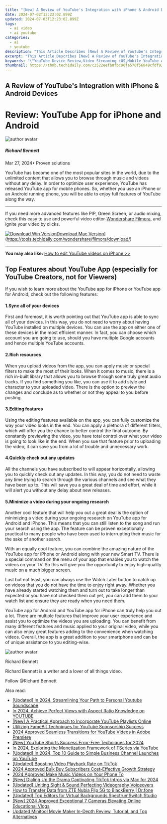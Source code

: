```yaml
---
title: "[New] A Review of YouTube's Integration with iPhone & Android Devices for 2024"
date: 2024-07-02T12:23:02.899Z
updated: 2024-07-03T12:23:02.899Z
tags:
  - ai video
  - ai youtube
categories:
  - ai
  - youtube
description: "This Article Describes [New] A Review of YouTube's Integration with iPhone & Android Devices for 2024"
excerpt: "This Article Describes [New] A Review of YouTube's Integration with iPhone & Android Devices for 2024"
keywords: "\"YouTube Device Review,Video Streaming iOS,Mobile YouTube App,YouTube Android Compat,Cross-Platform TV Watch,IPhone/Android Media,Smartphone Online Videos\""
thumbnail: https://thmb.techidaily.com/c2522eefb8fbc96fa570f56849cfdf92d72e221bd3a27b7e0b7d3fec1332bd02.png
---
```


## A Review of YouTube's Integration with iPhone & Android Devices

# Review: YouTube App for iPhone and Android

![author avatar](https://images.wondershare.com/filmora/article-images/richard-bennett.jpg)

##### Richard Bennett

 Mar 27, 2024• Proven solutions

 YouTube has become one of the most popular sites in the world, due to the unlimited content that allows you to browse through music and videos without any delay. In order to optimize user experience, YouTube has released YouTube app for mobile phones. So, whether you use an iPhone or an Android running phone, you will be able to enjoy full features of YouTube along the way.

---

 If you need more advanced features like PIP, Green Screen, or audio mixing, check this easy to use and powerful video editor-[Wondershare Filmora](https://tools.techidaily.com/wondershare/filmora/download/), and ignite your video by clicks.

[![Download Win Version](https://images.wondershare.com/filmora/guide/download-btn-win.jpg)](https://tools.techidaily.com/wondershare/filmora/download/)[Download Mac Version](https://images.wondershare.com/filmora/guide/download-btn-mac.jpg)](https://tools.techidaily.com/wondershare/filmora/download/)

---

**You may also like:** [How to edit YouTube videos on iPhone >>](https://tools.techidaily.com/wondershare/filmora/download/)

## Top Features about YouTube App (especially for YouTube Creators, not for Viewers)

 If you wish to learn more about the YouTube app for iPhone or YouTube app for Android, check out the following features:

#### 1.Sync all of your devices

 First and foremost, it is worth pointing out that YouTube app is able to sync all of your devices. In this way, you do not need to worry about having YouTube installed on multiple devices. You can use the app on either one of these devices in the most efficient manner. In fact, you can choose which account you are going to use, should you have multiple Google accounts and hence multiple YouTube accounts.

#### 2.Rich resources

 When you upload videos from the app, you can apply music or special filters to make the most of their looks. When it comes to music, there is a rich in-built library that allows you to browse through some truly great audio tracks. If you find something you like, you can use it to add style and character to your uploaded video. There is the option to preview the changes and conclude as to whether or not they appeal to you before posting.

#### 3.Editing features

 Using the editing features available on the app, you can fully customize the way your video looks in the end. You can apply a plethora of different filters, which will offer you the chance to better control the final outcome. By constantly previewing the video, you have total control over what your video is going to look like in the end. When you sue that feature prior to uploading the video, it can save you from a lot of trouble and unnecessary work.

#### 4.Quickly check out any updates

 All the channels you have subscribed to will appear horizontally, allowing you to quickly check out any updates. In this way, you do not need to waste any time trying to search through the various channels and see what they have been up to. This will save you a great deal of time and effort, while it will alert you without any delay about new releases.

#### 5.Minimize a video during your ongoing research

 Another cool feature that will help you out a great deal is the option of minimizing a video during your ongoing research on YouTube app for Android and iPhone. This means that you can still listen to the song and run your search using the app. The feature can be proven exceptionally practical to many people who have been used to interrupting their music for the sake of another search.

 With an equally cool feature, you can combine the amazing nature of the YouTube app for iPhone or Android along with your new Smart TV. There is a special command on the menu of your app that enables you to watch the videos on your TV. So this will give you the opportunity to enjoy high-quality music on a much bigger screen.

 Last but not least, you can always use the Watch Later button to catch up on videos that you do not have the time to enjoy right away. Whether you have already started watching them and turn out to take longer than expected or you have not checked them out yet, you can add them to your watch list and ensure they are ready when you need them.

 YouTube app for Android and YouTube app for iPhone can truly help you out a lot. There are multiple features that improve your user experience and assist you to optimize the videos you are uploading. You can benefit from many different features and music applied to your original video, while you can also enjoy great features adding to the convenience when watching videos. Overall, the app is a great addition to your smartphone and can be of unique assistance to you editing-wise.

![author avatar](https://images.wondershare.com/filmora/article-images/richard-bennett.jpg)

Richard Bennett

Richard Bennett is a writer and a lover of all things video.

Follow @Richard Bennett


<ins class="adsbygoogle"
     style="display:block"
     data-ad-format="autorelaxed"
     data-ad-client="ca-pub-7571918770474297"
     data-ad-slot="1223367746"></ins>



<ins class="adsbygoogle"
     style="display:block"
     data-ad-client="ca-pub-7571918770474297"
     data-ad-slot="8358498916"
     data-ad-format="auto"
     data-full-width-responsive="true"></ins>

<span class="atpl-alsoreadstyle">Also read:</span>
<div><ul>
<li><a href="https://youtube-data.techidaily.com/ed-in-2024-streamlining-your-path-to-personal-youtube-soundscape/"><u>[Updated] In 2024, Streamlining Your Path to Personal Youtube Soundscape</u></a></li>
<li><a href="https://youtube-data.techidaily.com/24-achieve-perfect-views-with-aspect-ratio-knowledge-on-youtube/"><u>In 2024, Achieve Perfect Views with Aspect Ratio Knowledge on YOUTUBE</u></a></li>
<li><a href="https://youtube-data.techidaily.com/-practical-approach-to-incorporate-youtube-playlists-online/"><u>[New] A Practical Approach to Incorporate YouTube Playlists Online</u></a></li>
<li><a href="https://youtube-data.techidaily.com/zing-famebit-techniques-for-youtube-sponsorship-success/"><u>Utilizing FameBit Techniques for YouTube Sponsorship Success</u></a></li>
<li><a href="https://youtube-data.techidaily.com/approved-seamless-transitions-for-youtube-videos-in-adobe-premiere/"><u>2024 Approved  Seamless Transitions for YouTube Videos in Adobe Premiere</u></a></li>
<li><a href="https://youtube-data.techidaily.com/outube-shorts-success-error-free-techniques-for-2024/"><u>[New] YouTube Shorts Success  Error-Free Techniques for 2024</u></a></li>
<li><a href="https://youtube-data.techidaily.com/24-exploring-the-monetization-framework-of-tseries-via-youtube/"><u>In 2024, Exploring the Monetization Framework of TSeries via YouTube</u></a></li>
<li><a href="https://youtube-data.techidaily.com/ed-in-2024-top-10-guide-to-simple-business-channel-launches-on-youtube/"><u>[Updated] In 2024, Top 10 Guide to Simple Business Channel Launches on YouTube</u></a></li>
<li><a href="https://tiktok-clips.techidaily.com/updated-boosting-video-playback-rate-on-tiktok/"><u>[Updated] Boosting Video Playback Rate on TikTok</u></a></li>
<li><a href="https://youtube-sure.techidaily.com/approved-bulk-buy-subscribers-cost-effective-growth-strategy/"><u>2024 Approved  Bulk Buy Subscribers  Cost-Effective Growth Strategy</u></a></li>
<li><a href="https://ai-video-tools.techidaily.com/2024-approved-make-music-videos-on-your-phone-to/"><u>2024 Approved Make Music Videos on Your Phone To</u></a></li>
<li><a href="https://tiktok-videos.techidaily.com/new-dialing-up-the-drama-captivating-tiktok-intros-via-mac-for-2024/"><u>[New] Dialing Up the Drama  Captivating TikTok Intros via Mac for 2024</u></a></li>
<li><a href="https://some-skills.techidaily.com/updated-uniting-sight-and-sound-perfecting-videography-voiceovers/"><u>[Updated] Uniting Sight & Sound  Perfecting Videography Voiceovers</u></a></li>
<li><a href="https://android-transfer.techidaily.com/how-to-transfer-data-from-zte-nubia-flip-5g-to-blackberry-drfone-by-drfone-transfer-from-android-transfer-from-android/"><u>How to Transfer Data from ZTE Nubia Flip 5G to BlackBerry | Dr.fone</u></a></li>
<li><a href="https://fox-cloud.techidaily.com/updated-top-editors-for-virtual-backgrounds-spectrumswitch-studio/"><u>[Updated] Top Editors for Virtual Backgrounds  SpectrumSwitch Studio</u></a></li>
<li><a href="https://facebook-video-share.techidaily.com/new-2024-approved-exceptional-7-cameras-elevating-online-educational-vlogs/"><u>[New] 2024 Approved  Exceptional 7 Cameras Elevating Online Educational Vlogs</u></a></li>
<li><a href="https://ai-vdieo-software.techidaily.com/updated-minitool-movie-maker-in-depth-review-tutorial-and-top-alternatives/"><u>Updated Minitool Movie Maker In-Depth Review, Tutorial, and Top Alternatives</u></a></li>
</ul></div>
